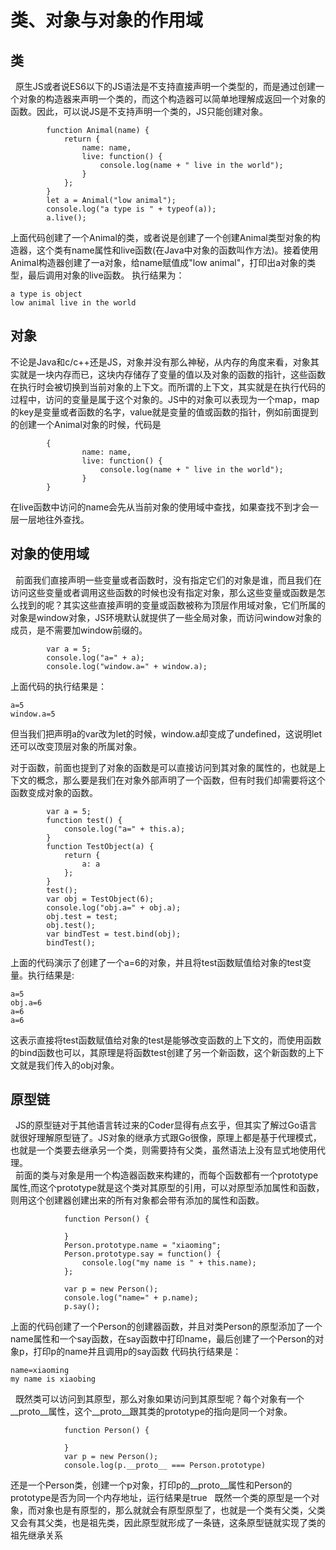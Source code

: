 # 类、对象与对象的作用域

## 类
&nbsp;&nbsp;原生JS或者说ES6以下的JS语法是不支持直接声明一个类型的，而是通过创建一个对象的构造器来声明一个类的，而这个构造器可以简单地理解成返回一个对象的函数。因此，可以说JS是不支持声明一个类的，JS只能创建对象。
```
        function Animal(name) {
            return {
                name: name,
                live: function() {
                    console.log(name + " live in the world");
                }
            };
        }
        let a = Animal("low animal");
        console.log("a type is " + typeof(a));
        a.live();
```
上面代码创建了一个Animal的类，或者说是创建了一个创建Animal类型对象的构造器，这个类有name属性和live函数(在Java中对象的函数叫作方法)。接着使用Animal构造器创建了一a对象，给name赋值成"low animal"，打印出a对象的类型，最后调用对象的live函数。
执行结果为：
```
a type is object
low animal live in the world
```

## 对象
不论是Java和c/c++还是JS，对象并没有那么神秘，从内存的角度来看，对象其实就是一块内存而已，这块内存储存了变量的值以及对象的函数的指针，这些函数在执行时会被切换到当前对象的上下文。而所谓的上下文，其实就是在执行代码的过程中，访问的变量是属于这个对象的。JS中的对象可以表现为一个map，map的key是变量或者函数的名字，value就是变量的值或函数的指针，例如前面提到的创建一个Animal对象的时候，代码是
```
        {
                name: name,
                live: function() {
                    console.log(name + " live in the world");
                }
        }
```

在live函数中访问的name会先从当前对象的使用域中查找，如果查找不到才会一层一层地往外查找。

## 对象的使用域
&nbsp;&nbsp;前面我们直接声明一些变量或者函数时，没有指定它们的对象是谁，而且我们在访问这些变量或者调用这些函数的时候也没有指定对象，那么这些变量或函数是怎么找到的呢？其实这些直接声明的变量或函数被称为顶层作用域对象，它们所属的对象是window对象，JS环境默认就提供了一些全局对象，而访问window对象的成员，是不需要加window前缀的。
```
        var a = 5;
        console.log("a=" + a);
        console.log("window.a=" + window.a);
```
上面代码的执行结果是：
```
a=5
window.a=5
```
但当我们把声明a的var改为let的时候，window.a却变成了undefined，这说明let还可以改变顶层对象的所属对象。

对于函数，前面也提到了对象的函数是可以直接访问到其对象的属性的，也就是上下文的概念，那么要是我们在对象外部声明了一个函数，但有时我们却需要将这个函数变成对象的函数。
```
        var a = 5;
        function test() {
            console.log("a=" + this.a);
        }
        function TestObject(a) {
            return {
                a: a
            };
        }
        test();
        var obj = TestObject(6);
        console.log("obj.a=" + obj.a);
        obj.test = test;
        obj.test();
        var bindTest = test.bind(obj);
        bindTest();
```
上面的代码演示了创建了一个a=6的对象，并且将test函数赋值给对象的test变量。执行结果是:
```
a=5
obj.a=6
a=6
a=6
```
这表示直接将test函数赋值给对象的test是能够改变函数的上下文的，而使用函数的bind函数也可以，其原理是将函数test创建了另一个新函数，这个新函数的上下文就是我们传入的obj对象。

## 原型链
&nbsp;&nbsp;JS的原型链对于其他语言转过来的Coder显得有点玄乎，但其实了解过Go语言就很好理解原型链了。JS对象的继承方式跟Go很像，原理上都是基于代理模式，也就是一个类要去继承另一个类，则需要持有父类，虽然语法上没有显式地使用代理。<br/>
&nbsp;&nbsp;前面的类与对象是用一个构造器函数来构建的，而每个函数都有一个prototype属性,而这个prototype就是这个类对其原型的引用，可以对原型添加属性和函数，则用这个创建器创建出来的所有对象都会带有添加的属性和函数。
```
            function Person() {

            }
            Person.prototype.name = "xiaoming";
            Person.prototype.say = function() {
                console.log("my name is " + this.name);
            };

            var p = new Person();
            console.log("name=" + p.name);
            p.say();    
```
上面的代码创建了一个Person的创建器函数，并且对类Person的原型添加了一个name属性和一个say函数，在say函数中打印name，最后创建了一个Person的对象p，打印p的name并且调用p的say函数
代码执行结果是：
```
name=xiaoming
my name is xiaobing
```
&nbsp;&nbsp;既然类可以访问到其原型，那么对象如果访问到其原型呢？每个对象有一个__proto__属性，这个__proto__跟其类的prototype的指向是同一个对象。
```
            function Person() {

            }
            var p = new Person();
            console.log(p.__proto__ === Person.prototype)        
```
还是一个Person类，创建一个p对象，打印p的__proto__属性和Person的prototype是否为同一个内存地址，运行结果是true
&nbsp;&nbsp;既然一个类的原型是一个对象，而对象也是有原型的，那么就就会有原型原型了，也就是一个类有父类，父类又会有其父类，也是祖先类，因此原型就形成了一条链，这条原型链就实现了类的祖先继承关系